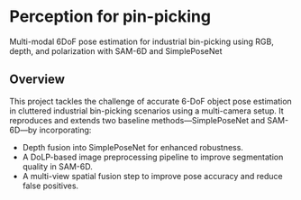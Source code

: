 # Perception for pin-picking

Multi-modal 6DoF pose estimation for industrial bin-picking using RGB, depth, and polarization with SAM-6D and SimplePoseNet

## Overview

This project tackles the challenge of accurate 6-DoF object pose estimation in cluttered industrial bin-picking scenarios using a multi-camera setup. It reproduces and extends two baseline methods—SimplePoseNet and SAM-6D—by incorporating:

- Depth fusion into SimplePoseNet for enhanced robustness.
- A DoLP-based image preprocessing pipeline to improve segmentation quality in SAM-6D.
- A multi-view spatial fusion step to improve pose accuracy and reduce false positives.

